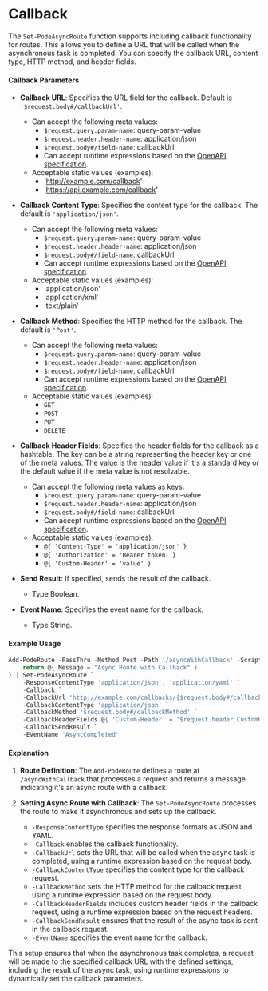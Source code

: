 
# Callback

The `Set-PodeAsyncRoute` function supports including callback functionality for routes. This allows you to define a URL that will be called when the asynchronous task is completed. You can specify the callback URL, content type, HTTP method, and header fields.

#### Callback Parameters

- **Callback URL**: Specifies the URL field for the callback. Default is `'$request.body#/callbackUrl'`.
  - Can accept the following meta values:
    - `$request.query.param-name`: query-param-value
    - `$request.header.header-name`: application/json
    - `$request.body#/field-name`: callbackUrl
    - Can accept runtime expressions based on the [OpenAPI specification](https://swagger.io/docs/specification/callbacks/).
  - Acceptable static values (examples):
    - 'http://example.com/callback'
    - 'https://api.example.com/callback'

- **Callback Content Type**: Specifies the content type for the callback. The default is `'application/json'`.
  - Can accept the following meta values:
    - `$request.query.param-name`: query-param-value
    - `$request.header.header-name`: application/json
    - `$request.body#/field-name`: callbackUrl
    - Can accept runtime expressions based on the [OpenAPI specification](https://swagger.io/docs/specification/callbacks/).
  - Acceptable static values (examples):
    - 'application/json'
    - 'application/xml'
    - 'text/plain'

- **Callback Method**: Specifies the HTTP method for the callback. The default is `'Post'`.
  - Can accept the following meta values:
    - `$request.query.param-name`: query-param-value
    - `$request.header.header-name`: application/json
    - `$request.body#/field-name`: callbackUrl
    - Can accept runtime expressions based on the [OpenAPI specification](https://swagger.io/docs/specification/callbacks/).
  - Acceptable static values (examples):
    - `GET`
    - `POST`
    - `PUT`
    - `DELETE`

- **Callback Header Fields**: Specifies the header fields for the callback as a hashtable. The key can be a string representing the header key or one of the meta values. The value is the header value if it's a standard key or the default value if the meta value is not resolvable.
  - Can accept the following meta values as keys:
    - `$request.query.param-name`: query-param-value
    - `$request.header.header-name`: application/json
    - `$request.body#/field-name`: callbackUrl
    - Can accept runtime expressions based on the [OpenAPI specification](https://swagger.io/docs/specification/callbacks/).
  - Acceptable static values (examples):
    - `@{ 'Content-Type' = 'application/json' }`
    - `@{ 'Authorization' = 'Bearer token' }`
    - `@{ 'Custom-Header' = 'value' }`

- **Send Result**: If specified, sends the result of the callback.
  - Type Boolean.

- **Event Name**: Specifies the event name for the callback.
  - Type String.


#### Example Usage

```powershell
Add-PodeRoute -PassThru -Method Post -Path '/asyncWithCallback' -ScriptBlock {
    return @{ Message = "Async Route with Callback" }
} | Set-PodeAsyncRoute `
    -ResponseContentType 'application/json', 'application/yaml' `
    -Callback `
    -CallbackUrl 'http://example.com/callbacks/{$request.body#/callbackPath}' `
    -CallbackContentType 'application/json' `
    -CallbackMethod '$request.body#/callbackMethod' `
    -CallbackHeaderFields @{ 'Custom-Header' = '$request.header.CustomHeader' } `
    -CallbackSendResult `
    -EventName 'AsyncCompleted'
```

#### Explanation

1. **Route Definition**: The `Add-PodeRoute` defines a route at `/asyncWithCallback` that processes a request and returns a message indicating it's an async route with a callback.

2. **Setting Async Route with Callback**: The `Set-PodeAsyncRoute` processes the route to make it asynchronous and sets up the callback.
    - `-ResponseContentType` specifies the response formats as JSON and YAML.
    - `-Callback` enables the callback functionality.
    - `-CallbackUrl` sets the URL that will be called when the async task is completed, using a runtime expression based on the request body.
    - `-CallbackContentType` specifies the content type for the callback request.
    - `-CallbackMethod` sets the HTTP method for the callback request, using a runtime expression based on the request body.
    - `-CallbackHeaderFields` includes custom header fields in the callback request, using a runtime expression based on the request headers.
    - `-CallbackSendResult` ensures that the result of the async task is sent in the callback request.
    - `-EventName` specifies the event name for the callback.

This setup ensures that when the asynchronous task completes, a request will be made to the specified callback URL with the defined settings, including the result of the async task, using runtime expressions to dynamically set the callback parameters.
